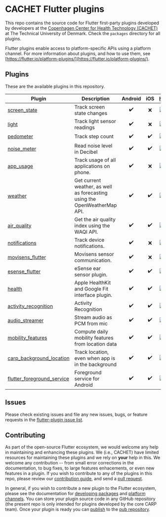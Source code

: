 # CACHET Flutter plugins

This repo contains the source code for Flutter first-party plugins developed by developers at the [Copenhagen Center for Health Technology (CACHET)](http://www.cachet.dk/) at The Technical University of Denmark.
Check the `packages` directory for all plugins.

Flutter plugins enable access to platform-specific APIs using a platform channel. 
For more information about plugins, and how to use them, see
[https://flutter.io/platform-plugins/](https://flutter.io/platform-plugins/).

## Plugins
These are the available plugins in this repository.

| Plugin | Description | Android | iOS |    http://pub.dev/    | 
|--------|-------------|:-------:|:---:|:---------:|
| [screen_state](./packages/screen_state) | Track screen state changes | ✔️ | ❌ | [![pub package](https://img.shields.io/pub/v/screen_state.svg)](https://pub.dartlang.org/packages/screen_state) |
| [light](./packages/light) | Track light sensor readings | ✔️ | ❌ |  [![pub package](https://img.shields.io/pub/v/light.svg)](https://pub.dartlang.org/packages/light) |
| [pedometer](./packages/pedometer) | Track step count |  ✔️ | ✔️ | [![pub package](https://img.shields.io/pub/v/pedometer.svg)](https://pub.dartlang.org/packages/pedometer) |
| [noise_meter](./packages/noise_meter) | Read noise level in Decibel | ✔️ | ✔️  | [![pub package](https://img.shields.io/pub/v/noise_meter.svg)](https://pub.dartlang.org/packages/noise_meter) |
| [app_usage](./packages/app_usage) | Track usage of all applications on phone. | ✔️ | ❌  | [![pub package](https://img.shields.io/pub/v/app_usage.svg)](https://pub.dartlang.org/packages/app_usage) |
| [weather](./packages/weather) | Get current weather, as well as forecasting using the OpenWeatherMap API. | ✔️ | ✔️  | [![pub package](https://img.shields.io/pub/v/weather.svg)](https://pub.dartlang.org/packages/weather) |
| [air_quality](./packages/air_quality) | Get the air quality index using the WAQI API. | ✔️ | ✔️  | [![pub package](https://img.shields.io/pub/v/air_quality.svg)](https://pub.dartlang.org/packages/air_quality) |
| [notifications](./packages/notifications) | Track device notifications. | ✔️ | ❌  | [![pub package](https://img.shields.io/pub/v/notifications.svg)](https://pub.dartlang.org/packages/notifications) |
| [movisens_flutter](./packages/movisens_flutter) | Movisens sensor communication. | ✔️ | ❌  | [![pub package](https://img.shields.io/pub/v/movisens_flutter.svg)](https://pub.dartlang.org/packages/movisens_flutter) |
| [esense_flutter](./packages/esense_flutter) | eSense ear sensor plugin. | ✔️ | ✔️  | [![pub package](https://img.shields.io/pub/v/esense_flutter.svg)](https://pub.dartlang.org/packages/esense_flutter) |
| [health](./packages/health) | Apple HealthKit and Google Fit interface plugin. | ✔️ | ✔️  | [![pub package](https://img.shields.io/pub/v/health.svg)](https://pub.dartlang.org/packages/health) |
| [activity_recognition](./packages/activity_recognition_flutter) | Activity Recognition | ✔️ | ✔️  | [![pub package](https://img.shields.io/pub/v/activity_recognition_flutter.svg)](https://pub.dartlang.org/packages/activity_recognition_flutter) |
| [audio_streamer](./packages/audio_streamer) | Stream audio as PCM from mic| ✔️ | ✔️  | [![pub package](https://img.shields.io/pub/v/audio_streamer.svg)](https://pub.dartlang.org/packages/audio_streamer) |
| [mobility_features](./packages/mobility_features) | Compute daily mobility features from location data | ✔️ | ✔️  | [![pub package](https://img.shields.io/pub/v/mobility_features.svg)](https://pub.dartlang.org/packages/mobility_features) |
| [carp_background_location](./packages/carp_background_location) | Track location, even when app is in the background | ✔️ | ✔️  | [![pub package](https://img.shields.io/pub/v/carp_background_location.svg)](https://pub.dartlang.org/packages/carp_background_location) |
| [flutter_foreground_service](./packages/flutter_foreground_service) | Foreground service for Android | ✔️ | ✔️  | [![pub package](https://img.shields.io/pub/v/flutter_foreground_service.svg)](https://pub.dartlang.org/packages/flutter_foreground_service) |

## Issues

Please check existing issues and file any new issues, bugs, or feature requests in the [flutter-plugin issue list](https://github.com/cph-cachet/flutter-plugins/issues).

## Contributing

As part of the open-source Flutter ecosystem, we would welcome any help in maintaining and enhancing these plugins. 
We (i.e., CACHET) have limited resources for maintaining these plugins and we rely on **your** help in this.
We welcome any contribution -- from small error corrections in the documentation, to bug fixes, to large features enhacements, or even new features in a plugin.
If you wish to contribute to any of the plugins in this repo,
please review our [contribution guide](https://github.com/cph-cachet/flutter-plugins/CONTRIBUTING.md),
and send a [pull request](https://github.com/cph-cachet/flutter-plugins/pulls).


In general, if you wish to contribute a new plugin to the Flutter ecosystem, please
see the documentation for [developing packages](https://flutter.io/developing-packages/) and
[platform channels](https://flutter.io/platform-channels/). You can store
your plugin source code in any GitHub repository (the present repo is only
intended for plugins developed by the core CARP team). Once your plugin
is ready you can [publish](https://flutter.io/developing-packages/#publish)
to the [pub repository](https://pub.dartlang.org/).

